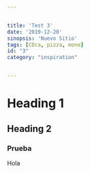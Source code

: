 ```yaml
---


title: 'Test 3'
date: '2019-12-20'
sinopsis: 'Nuevo Sitio'
tags: [COca, pizza, mono]
id: "3"
category: "inspiration"


---
```



# Heading 1
## Heading 2
### Prueba
Hola